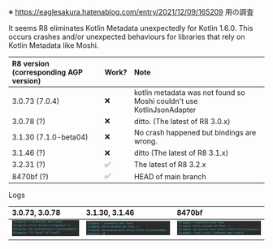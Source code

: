 ※ https://eaglesakura.hatenablog.com/entry/2021/12/09/165209 用の調査

It seems R8 eliminates Kotlin Metadata unexpectedly for Kotlin 1.6.0. This occurs crashes and/or unexpected behaviours for libraries that rely on Kotlin Metadata like Moshi.

R8 version (corresponding AGP version) | Work? | Note
:-----|:-----|:----
3.0.73 (7.0.4) | :x: | kotlin metadata was not found so Moshi couldn't use KotlinJsonAdapter
3.0.78 (?) | :x: | ditto. (The latest of R8 3.0.x)
3.1.30 (7.1.0-beta04) | :x: | No crash happened but bindings are wrong.
3.1.46 (?) | :x: | ditto (The latest of R8 3.1.x)
3.2.31 (?) | :white_check_mark: | The latest of R8 3.2.x
8470bf (?) | :white_check_mark: | HEAD of main branch

Logs

3.0.73, 3.0.78 | 3.1.30, 3.1.46 | 8470bf
:---|:----|:---
![wont_work_1](assets/class-json-adapter.png)|![will_work](assets/wrong-property-binding.png)|![will_work](assets/expected.png)
